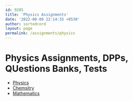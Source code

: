 ```yaml
---
id: 9285
title: 'Physics Assignments'
date: '2022-08-09 22:14:35 +0530'
author: sortedcord
layout: page
permalink: /assignments/physics
---
```


# Physics Assignments, DPPs, QUestions Banks, Tests

- [Physics](physics.md)
- [Chemsitry](chemistry.md)
- [Mathematics](maths.md)